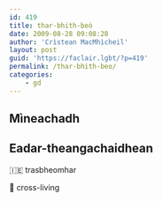 ```yaml
---
id: 419
title: thar-bhith-beò
date: 2009-08-28 09:08:28
author: 'Crìstean MacMhìcheil'
layout: post
guid: 'https://faclair.lgbt/?p=419'
permalink: /thar-bhith-beo/
categories:
    - gd
---
```


## Mìneachadh

## Eadar-theangachaidhean

&#x1f1ee;&#x1f1ea; trasbheomhar

&#x1f3f4;&#xe0067;&#xe0062;&#xe0065;&#xe006e;&#xe0067;&#xe007f; cross-living